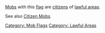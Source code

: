 [Mobs](:Category:_Mobs "wikilink") with this
[flag](:Category:_Mob_Flags "wikilink") are
[citizens](Citizen_Mobs "wikilink") of [lawful
areas](:Category:_Lawful_Areas "wikilink").

See also [Citizen Mobs](Citizen_Mobs "wikilink").

[Category: Mob Flags](Category:_Mob_Flags "wikilink") [Category: Lawful
Areas](Category:_Lawful_Areas "wikilink")
